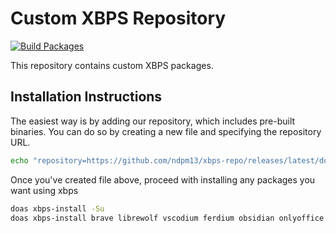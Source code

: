 # Custom XBPS Repository
[![Build Packages](https://github.com/ndpm13/xbps-repo/actions/workflows/build-packages.yml/badge.svg)](https://github.com/ndpm13/xbps-repo/actions/workflows/build-packages.yml)

This repository contains custom XBPS packages.

## Installation Instructions

The easiest way is by adding our repository, which includes pre-built binaries. You can do so by creating a new file and specifying the repository URL.

```bash
echo "repository=https://github.com/ndpm13/xbps-repo/releases/latest/download" | doas tee /etc/xbps.d/ndpm13-xbps-repo.conf
```

Once you've created file above, proceed with installing any packages you want using xbps

```bash
doas xbps-install -Su
doas xbps-install brave librewolf vscodium ferdium obsidian onlyoffice freetube tutanota-desktop
```
